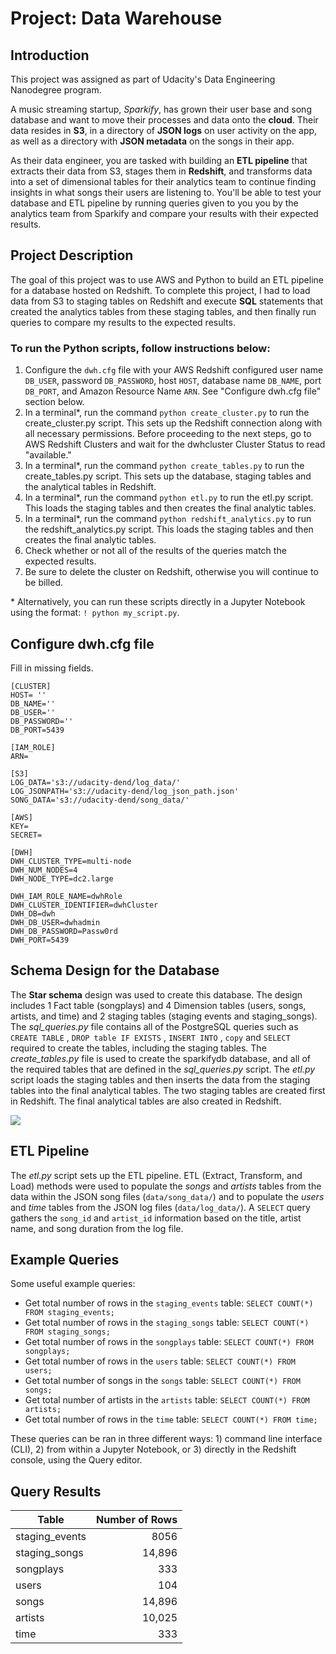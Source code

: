 # Project: Data Warehouse

## Introduction

This project was assigned as part of Udacity's Data Engineering Nanodegree program.

A music streaming startup, *Sparkify*, has grown their user base and song database and want to move their processes and data onto the __cloud__. Their data resides in __S3__, in a directory of __JSON logs__ on user activity on the app, as well as a directory with __JSON metadata__ on the songs in their app.

As their data engineer, you are tasked with building an __ETL pipeline__ that extracts their data from S3, stages them in __Redshift__, and transforms data into a set of dimensional tables for their analytics team to continue finding insights in what songs their users are listening to. You'll be able to test your database and ETL pipeline by running queries given to you you by the analytics team from Sparkify and compare your results with their expected results.

## Project Description

The goal of this project was to use AWS and Python to build an ETL pipeline for a database hosted on Redshift. To complete this project, I had to load data from S3 to staging tables on Redshift and execute __SQL__ statements that created the analytics tables from these staging tables, and then finally run queries to compare my results to the expected results.

### To run the Python scripts, follow instructions below:

1. Configure the `dwh.cfg` file with your AWS Redshift configured user name `DB_USER`, password `DB_PASSWORD`, host `HOST`, database name `DB_NAME`, port `DB_PORT`, and Amazon Resource Name `ARN`. See "Configure dwh.cfg file" section below.
1. In a terminal*, run the command `python create_cluster.py` to run the create_cluster.py script. This sets up the Redshift connection along with all necessary permissions. Before proceeding to the next steps, go to AWS Redshift Clusters and wait for the dwhcluster Cluster Status to read "available."
2. In a terminal*, run the command `python create_tables.py` to run the create_tables.py script. This sets up the database, staging tables and the analytical tables in Redshift.
2. In a terminal*, run the command `python etl.py` to run the etl.py script. This loads the staging tables and then creates the final analytic tables.
2. In a terminal*, run the command `python redshift_analytics.py` to run the redshift_analytics.py script. This loads the staging tables and then creates the final analytic tables.
3. Check whether or not all of the results of the queries match the expected results.
4. Be sure to delete the cluster on Redshift, otherwise you will continue to be billed.

&ast; Alternatively, you can run these scripts directly in a Jupyter Notebook using the format: `! python my_script.py`.

## Configure dwh.cfg file
Fill in missing fields.
```
[CLUSTER]
HOST= ''
DB_NAME=''
DB_USER=''
DB_PASSWORD=''
DB_PORT=5439

[IAM_ROLE]
ARN=

[S3]
LOG_DATA='s3://udacity-dend/log_data/'
LOG_JSONPATH='s3://udacity-dend/log_json_path.json'
SONG_DATA='s3://udacity-dend/song_data/'

[AWS]
KEY= 
SECRET= 

[DWH] 
DWH_CLUSTER_TYPE=multi-node
DWH_NUM_NODES=4
DWH_NODE_TYPE=dc2.large

DWH_IAM_ROLE_NAME=dwhRole
DWH_CLUSTER_IDENTIFIER=dwhCluster
DWH_DB=dwh
DWH_DB_USER=dwhadmin
DWH_DB_PASSWORD=Passw0rd
DWH_PORT=5439
```

## Schema Design for the Database

The __Star schema__ design was used to create this database. The design includes 1 Fact table (songplays) and 4 Dimension tables (users, songs, artists, and time) and 2 staging tables (staging events and staging_songs). The _sql_queries.py_ file contains all of the PostgreSQL queries such as `CREATE TABLE` , `DROP table IF EXISTS` , `INSERT INTO` , `copy` and `SELECT` required to create the tables, including the staging tables. The _create_tables.py_ file is used to create the sparkifydb database, and all of the required tables that are defined in the _sql_queries.py_ script. The _etl.py_ script loads the staging tables and then inserts the data from the staging tables into the final analytical tables. The two staging tables are created first in Redshift. The final analytical tables are also created in Redshift.

![](https://github.com/yalazad/Data-Engineering-with-AWS/blob/master/StarSchema.png?raw=t)

## ETL Pipeline
The _etl.py_ script sets up the ETL pipeline. ETL (Extract, Transform, and Load) methods were used to populate the _songs_ and _artists_ tables from the data within the JSON song files (`data/song_data/`) and to populate the _users_ and _time_ tables from the JSON log files (`data/log_data/`). A `SELECT` query gathers the `song_id` and `artist_id` information based on the title, artist name, and song duration from the log file.

## Example Queries
Some useful example queries:
* Get total number of rows in the `staging_events` table: `SELECT COUNT(*) FROM staging_events;`
* Get total number of rows in the `staging_songs` table: `SELECT COUNT(*) FROM staging_songs;`
* Get total number of rows in the `songplays` table: `SELECT COUNT(*) FROM songplays;`
* Get total number of rows in the `users` table: `SELECT COUNT(*) FROM users;`
* Get total number of songs in the `songs` table: `SELECT COUNT(*) FROM songs;`
* Get total number of artists in the `artists` table: `SELECT COUNT(*) FROM artists;`
* Get total number of rows in the `time` table: `SELECT COUNT(*) FROM time;`

These queries can be ran in three different ways: 1) command line interface (CLI), 2) from within a Jupyter Notebook, or 3) directly in the Redshift console, using the Query editor.

## Query Results

| Table            | Number of Rows |
|---               | --:            |
| staging_events   | 8056           |
| staging_songs    | 14,896         |
| songplays        | 333            |
| users            | 104            |
| songs            | 14,896         |
| artists          | 10,025         |
| time             | 333            |
